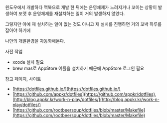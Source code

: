 윈도우에서 개발하다 맥북으로 개발 한 뒤에는 운영체제가 느려지거나 꼬이는 상황이 발생하여 포맷 후 운영체제를 재설치하는 일이 거의 발생하지 않았다.

그렇지만 아예 재 설치하는 일이 없는 것도 아니고 재 설치를 진행하면 거의 꼬박 하루를 잡아야 하기에

나만의 개발환경을 자동화해본다.

사전 작업
* xcode 설치 필요
* brew mas로 AppStore 어플을 설치하기 때문에 AppStore 로그인 필요


참고 페이지, 사이트
* [https://dotfiles.github.io/](https://dotfiles.github.io/)
* [https://github.com/appkr/dotfiles](https://github.com/appkr/dotfiles), [http://blog.appkr.kr/work-n-play/dotfiles/](http://blog.appkr.kr/work-n-play/dotfiles/)
* [https://github.com/rootbeersoup/dotfiles/blob/master/Makefile](https://github.com/rootbeersoup/dotfiles/blob/master/Makefile)
